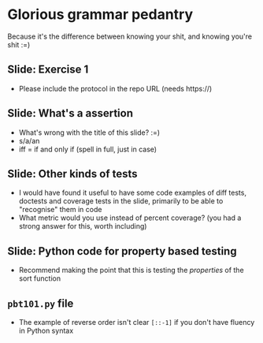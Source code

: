 # Glorious grammar pedantry

Because it's the difference between knowing your shit, and knowing you're shit :=)

## Slide: Exercise 1

* Please include the protocol in the repo URL (needs https://)


## Slide: What's a assertion

* What's wrong with the title of this slide? :=)
* s/a/an
* iff = if and only if (spell in full, just in case)

## Slide: Other kinds of tests

* I would have found it useful to have some code examples of diff tests, doctests and coverage tests in the slide, primarily to be able to "recognise" them in code
* What metric would you use instead of percent coverage? (you had a strong answer for this, worth including)

## Slide: Python code for property based testing

* Recommend making the point that this is testing the _properties_ of the sort function

## `pbt101.py` file

* The example of reverse order isn't clear `[::-1]` if you don't have fluency in Python syntax 

